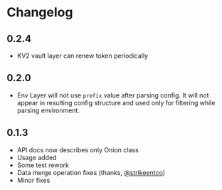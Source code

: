 # Changelog

## 0.2.4
* KV2 vault layer can renew token periodically

## 0.2.0
* Env Layer will not use `prefix` value after parsing config. It will not appear in resulting config structure 
and used only for filtering while parsing environment.

## 0.1.3
* API docs now describes only Onion class
* Usage added
* Some test rework
* Data merge operation fixes (thanks, [@strikeentco](https://github.com/strikeentco))
* Minor fixes
